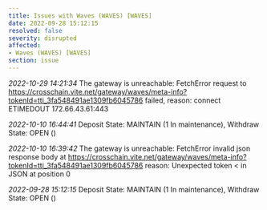 ```yaml
---
title: Issues with Waves (WAVES) [WAVES]
date: 2022-09-28 15:12:15
resolved: false
severity: disrupted
affected:
- Waves (WAVES) [WAVES]
section: issue
---
```


*2022-10-29 14:21:34* The gateway is unreachable: FetchError request to https://crosschain.vite.net/gateway/waves/meta-info?tokenId=tti_3fa548491ae1309fb6045786 failed, reason: connect ETIMEDOUT 172.66.43.61:443

*2022-10-10 16:44:41* Deposit State: MAINTAIN (1 In maintenance), Withdraw State: OPEN ()

*2022-10-10 16:39:42* The gateway is unreachable: FetchError invalid json response body at https://crosschain.vite.net/gateway/waves/meta-info?tokenId=tti_3fa548491ae1309fb6045786 reason: Unexpected token < in JSON at position 0

*2022-09-28 15:12:15* Deposit State: MAINTAIN (1 In maintenance), Withdraw State: OPEN ()